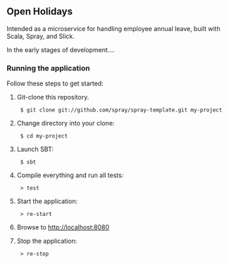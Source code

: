 ## Open Holidays

Intended as a microservice for handling employee annual leave, built with Scala, Spray, and Slick.

In the early stages of development....


### Running the application
Follow these steps to get started:

1. Git-clone this repository.

        $ git clone git://github.com/spray/spray-template.git my-project

2. Change directory into your clone:

        $ cd my-project

3. Launch SBT:

        $ sbt

4. Compile everything and run all tests:

        > test

5. Start the application:

        > re-start

6. Browse to [http://localhost:8080](http://localhost:8080/)

7. Stop the application:

        > re-stop
